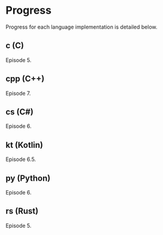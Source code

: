# Progress

Progress for each language implementation is detailed below.

## c (C)
Episode 5.

## cpp (C++)
Episode 7.

## cs (C#)
Episode 6.

## kt (Kotlin)
Episode 6.5.

## py (Python)
Episode 6.

## rs (Rust)
Episode 5.

